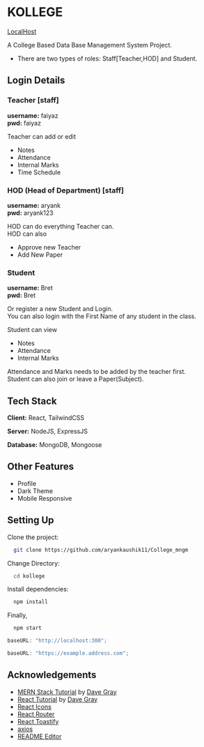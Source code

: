 # KOLLEGE

[LocalHost](http://localhost:3000)

A College Based Data Base Management System Project.

- There are two types of roles: Staff[Teacher,HOD] and Student.

## Login Details

### Teacher [staff]

**username:** faiyaz  
**pwd:** faiyaz

Teacher can add or edit

- Notes
- Attendance
- Internal Marks
- Time Schedule

### HOD (Head of Department) [staff]

**username:** aryank  
**pwd:** aryank123

HOD can do everything Teacher can.  
HOD can also

- Approve new Teacher
- Add New Paper

### Student

**username:** Bret  
**pwd:** Bret

Or register a new Student and Login.  
You can also login with the First Name of any student in the class.

Student can view

- Notes
- Attendance
- Internal Marks

Attendance and Marks needs to be added by the teacher first.  
Student can also join or leave a Paper(Subject).

## Tech Stack

**Client:** React, TailwindCSS

**Server:** NodeJS, ExpressJS

**Database:** MongoDB, Mongoose

## Other Features

- Profile
- Dark Theme
- Mobile Responsive

## Setting Up

Clone the project:

```bash
  git clone https://github.com/aryankaushik11/College_mngm
```

Change Directory:

```bash
  cd kollege
```

Install dependencies:

```bash
  npm install
```

Finally,

```bash
  npm start
```


```javascript
baseURL: "http://localhost:300";
```

```javascript
baseURL: "https://example.address.com";
```


## Acknowledgements

- [MERN Stack Tutorial](https://www.youtube.com/watch?v=CvCiNeLnZ00&pp=ygUOZGF2ZSBncmF5IGZ1bGw%3D) by [Dave Gray](https://github.com/gitdagray)
- [React Tutorial](https://www.youtube.com/watch?v=RVFAyFWO4go&pp=ygUOZGF2ZSBncmF5IGZ1bGw%3D) by [Dave Gray](https://github.com/gitdagray)
- [React Icons](https://react-icons.github.io/react-icons/search)
- [React Router](https://reactrouter.com/en/main)
- [React Toastify](https://fkhadra.github.io/react-toastify/introduction)
- [axios](https://axios-http.com/)
- [README Editor](readme.so)
